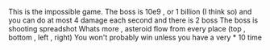This is the impossible game.
The boss is 10e9 , or 1 billion (I think so) and you can do at most 4 damage each second and there is 2 boss
The boss is shooting spreadshot
Whats more , asteroid flow from every place (top , bottom , left , right)
You won't probably win unless you have a very * 10 time
